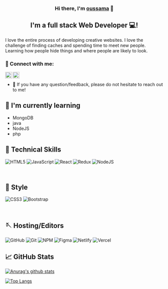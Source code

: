 <p align="center">
  <a href="" target="_blank" rel="noreferrer"><img src=""></a>
</p>

<h3 align="center">
Hi there, I'm <a href="https://www.linkedin.com/in/oussama-ayadi1/" target="_blank" rel="noreferrer">oussama</a> 👋
</h3>

<h2 align="center">
I'm a full stack Web Developer 💻!
</h2> 

I love the entire process of developing creative websites. I love the challenge of finding caches and spending time to meet new people. Learning how people hide things and where people are likely to look.

### 🤝 Connect with me:

<a target="_blank" href="https://www.linkedin.com/in/oussama-ayadi1/"><img align="left" src="https://raw.githubusercontent.com/yushi1007/yushi1007/main/images/linkedin.svg" alt="oussama
  | LinkedIn" width="21px"/></a>
<a target="_blank"  href="instagram.com/hv.ew/"><img align="left" src="https://raw.githubusercontent.com/yushi1007/yushi1007/main/images/instagram.svg" alt="oussama | Instagram" width="21px"/></a>
</br>
- 💬 If you have any question/feedback, please do not hesitate to reach out to me!
<!-- 
## 🔭 I'm currently working on

- My old projects
- E-Commerce Website (React, MongoDB, NodeJS)
- Improving my Portfolio Website
- MERN stack -->

## 🌱 I'm currently learning

- MongoDB
- java
- NodeJS
- php

## 💼 Technical Skills

![HTML5](https://img.shields.io/badge/html5-%23E34F26.svg?style=for-the-badge&logo=html5&logoColor=white)
![JavaScript](https://img.shields.io/badge/javascript-%23323330.svg?style=for-the-badge&logo=javascript&logoColor=%23F7DF1E)
![React](https://img.shields.io/badge/react-%2320232a.svg?style=for-the-badge&logo=react&logoColor=%2361DAFB)
![Redux](https://img.shields.io/badge/redux-%23593d88.svg?style=for-the-badge&logo=redux&logoColor=white)
![NodeJS](https://img.shields.io/badge/node.js-6DA55F?style=for-the-badge&logo=node.js&logoColor=white)


</br>

## 🎨 Style
![CSS3](https://img.shields.io/badge/css3-%231572B6.svg?style=for-the-badge&logo=css3&logoColor=white)
![Bootstrap](https://img.shields.io/badge/bootstrap-%23563D7C.svg?style=for-the-badge&logo=bootstrap&logoColor=white)



</br>

## 🪡 Hosting/Editors
![GitHub](https://img.shields.io/badge/github-%23121011.svg?style=for-the-badge&logo=github&logoColor=white)
![Git](https://img.shields.io/badge/git-%23F05033.svg?style=for-the-badge&logo=git&logoColor=white)
![NPM](https://img.shields.io/badge/NPM-%23000000.svg?style=for-the-badge&logo=npm&logoColor=white)
![Figma](https://img.shields.io/badge/figma-%23F24E1E.svg?style=for-the-badge&logo=figma&logoColor=white)
![Netlify](https://img.shields.io/badge/netlify-%23000000.svg?style=for-the-badge&logo=netlify&logoColor=#00C7B7)
![Vercel](https://img.shields.io/badge/vercel-%23000000.svg?style=for-the-badge&logo=vercel&logoColor=white)

<!-- ## 📝 Latest Blog Posts

- [Tips for SASS learnenrs](https://www.linkedin.com/feed/update/urn:li:activity:6899439242078949376/)
- [Building Landing Page Experience](https://www.linkedin.com/feed/update/urn:li:activity:6897151291437445120/)
- [Portfolio Website](https://www.linkedin.com/feed/update/urn:li:activity:6894389172321210369/) -->

## 📈 GitHub Stats 

[![Anurag's github stats](https://github-readme-stats.vercel.app/api?username=ayadi1)](https://github.com/ayadi1)

[![Top Langs](https://github-readme-stats.vercel.app/api/top-langs/?username=ayadi1&layout=compact)](https://github.com/ayadi1)

